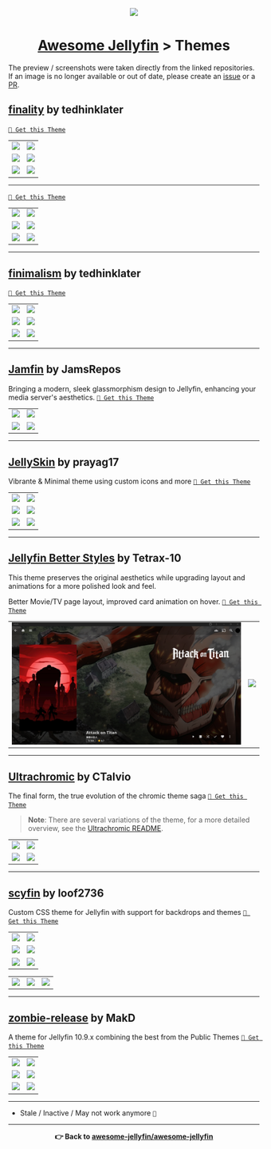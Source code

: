 <p align="center">
  <img src="assets/banner.png" />
  <h1 align="center"><a href="https://github.com/awesome-jellyfin/awesome-jellyfin">Awesome Jellyfin</a> > Themes</h1>
</p>

The preview / screenshots were taken directly from the linked repositories.
If an image is no longer available or out of date, please create an [issue](https://github.com/awesome-jellyfin/awesome-jellyfin/issues) or a [PR](https://github.com/awesome-jellyfin/awesome-jellyfin/edit/main/THEMES.md).

## [finality](https://github.com/tedhinklater/finality) by tedhinklater

[` 🔵 Get this Theme `](https://github.com/lscambo13/ElegantFin)

<table>
  <tr>
    <td>
      <img src="https://raw.githubusercontent.com/lscambo13/ElegantFin/refs/heads/main/Previews/1.%20Homepage.png" />
    </td>
    <td>
      <img src="https://raw.githubusercontent.com/lscambo13/ElegantFin/refs/heads/main/Previews/2.%20Movies%20Library.png" />
    </td>
  </tr>
  <tr>
    <td>
      <img src="https://raw.githubusercontent.com/lscambo13/ElegantFin/refs/heads/main/Previews/3.%20Sidebar.png" />
    </td>
    <td>
      <img src="https://raw.githubusercontent.com/lscambo13/ElegantFin/refs/heads/main/Previews/4.%20Movie%20Page.png" />
    </td>
  </tr>
  <tr>
    <td>
      <img src="https://raw.githubusercontent.com/lscambo13/ElegantFin/refs/heads/main/Previews/5.%20Extra%20Dialog.png" />
    </td>
    <td>
      <img src="https://raw.githubusercontent.com/lscambo13/ElegantFin/refs/heads/main/Previews/6.%20Settings%20Page.png" />
    </td>
  </tr>
</table>

---

[` 🔵 Get this Theme `](https://github.com/tedhinklater/finality)

<table>
  <tr>
    <td>
      <img src="https://github.com/user-attachments/assets/534d8fcb-0bc9-4b9a-b8a4-e00e139a837a" />
    </td>
    <td>
      <img src="https://github.com/user-attachments/assets/cbf6b18e-670e-4f2b-bf79-341a09122aa8" />
    </td>
  </tr>
  <tr>
    <td>
      <img src="https://github.com/user-attachments/assets/6bba7531-bef6-4698-9e0c-6843eaa6a292" />
    </td>
    <td>
      <img src="https://github.com/user-attachments/assets/8ca90174-a903-4352-ab8c-913ce7db20dd" />
    </td>
  </tr>
  <tr>
    <td>
      <img src="https://github.com/user-attachments/assets/984a75d5-1706-48da-9f75-b3cf6ccd45b7" />
    </td>
    <td>
      <img src="https://github.com/user-attachments/assets/cfb8a0df-1864-4388-b009-d31dbfc3b29c" />
    </td>
  </tr>
</table>

---

## [finimalism](https://github.com/tedhinklater/finimalism) by tedhinklater

[` 🔵 Get this Theme `](https://github.com/tedhinklater/finimalism)

<table>
  <tr>
    <td>
      <img src="https://i.imgur.com/hRUk1VN.png" />
    </td>
    <td>
      <img src="https://i.imgur.com/MYBUHEH.png" />
    </td>
  </tr>
  <tr>
    <td>
      <img src="https://i.imgur.com/ts13B1n.png" />
    </td>
    <td>
      <img src="https://i.imgur.com/xPTC9s0.png" />
    </td>
  </tr>
  <tr>
    <td>
      <img src="https://i.imgur.com/261AqYj.png" />
    </td>
    <td>
      <img src="https://i.imgur.com/IXTxQEO.png" />
    </td>
  </tr>
</table>

---

## [Jamfin](https://github.com/JamsRepos/Jamfin) by JamsRepos

Bringing a modern, sleek glassmorphism design to Jellyfin, enhancing your media server's aesthetics. [` 🔵 Get this Theme `](https://github.com/JamsRepos/Jamfin)

<table>
  <tr>
    <td>
      <img src="https://github.com/JamsRepos/Jamfin/raw/main/assets/screenshots/home.jpg" />
    </td>
    <td>
      <img src="https://github.com/JamsRepos/Jamfin/raw/main/assets/screenshots/details.jpg" />
    </td>
  </tr>
  <tr>
    <td>
      <img src="https://github.com/JamsRepos/Jamfin/raw/main/assets/screenshots/library.jpg" />
    </td>
    <td>
      <img src="https://github.com/JamsRepos/Jamfin/raw/main/assets/screenshots/admin.jpg" />
    </td>
  </tr>
</table>

---

## [JellySkin](https://github.com/prayag17/JellySkin) by prayag17

Vibrante & Minimal theme using custom icons and more [` 🔵 Get this Theme `](https://github.com/prayag17/JellySkin)

<table>
  <tr>
    <td>
      <img src="https://user-images.githubusercontent.com/55829513/200134094-9bafba9d-4cfa-48c3-bbf4-e01bc21ecdd1.png" />
    </td>
    <td>
      <img src="https://user-images.githubusercontent.com/55829513/200134098-6463a6e7-95bb-4af6-a451-b6ac5ef7abad.png" />
    </td>
  </tr>
  <tr>
    <td>
      <img src="https://user-images.githubusercontent.com/55829513/200133209-413d6e6c-3569-4aaf-9db7-f576c141f519.png" />
    </td>
    <td>
      <img src="https://user-images.githubusercontent.com/55829513/200133240-075f604d-ae7f-48cb-9a42-445d8f3ef427.png" />
    </td>
  </tr>
  <tr>
    <td>
      <img src="https://user-images.githubusercontent.com/55829513/200133258-4eabfc3d-475f-4b42-a496-bc2de60c11a5.png" />
    </td>
    <td>
      <img src="https://user-images.githubusercontent.com/55829513/200133302-5d7e7ac1-201b-4cb4-a839-ee53c5c6a6f2.png" />
    </td>
  </tr>
</table>

---

## [Jellyfin Better Styles](https://github.com/Tetrax-10/jellyfin-better-styles) by Tetrax-10

This theme preserves the original aesthetics while upgrading layout and animations for a more polished look and feel.

Better Movie/TV page layout, improved card animation on hover. [` 🔵 Get this Theme `](https://github.com/Tetrax-10/jellyfin-better-styles)

<table>
  <tr>
    <td>
      <img src="https://raw.githubusercontent.com/Tetrax-10/jellyfin-better-styles/main/assets/movie-tv-page.png" />
    </td>
    <td>
      <img src="https://raw.githubusercontent.com/Tetrax-10/jellyfin-better-styles/main/assets/cards.gif" />
    </td>
  </tr>
</table>

---

## [Ultrachromic](https://github.com/CTalvio/Ultrachromic) by CTalvio

The final form, the true evolution of the chromic theme saga [` 🔵 Get this Theme `](https://github.com/CTalvio/Ultrachromic)

> **Note**: There are several variations of the theme, for a more detailed overview, see the [Ultrachromic README](https://github.com/CTalvio/Ultrachromic#readme).

<table>
  <tr>
    <td>
      <img src="https://user-images.githubusercontent.com/4365015/127774204-03957527-7178-4ea2-8674-d83fe6a97d1c.png" />
    </td>
    <td>
      <img src="https://user-images.githubusercontent.com/4365015/127768733-c86aee2c-3bff-4b78-be54-003823d60276.png" />
    </td>
  </tr>
  <tr>
    <td>
      <img src="https://user-images.githubusercontent.com/4365015/127768970-e827c7e4-f4ce-4229-a68a-b2e87a723ef0.png" />
    </td>
    <td>
      <img src="https://user-images.githubusercontent.com/4365015/127778994-ddee8235-6bb2-42ae-a8b1-f9023dc69398.png" />
    </td>
  </tr>
</table>

---

## [scyfin](https://github.com/loof2736/scyfin) by loof2736

Custom CSS theme for Jellyfin with support for backdrops and themes [` 🔵 Get this Theme `](https://github.com/loof2736/scyfin)

<table>
  <tr>
    <td>
      <img src="https://github.com/loof2736/scyfin/raw/main/images/homepage.png" />
    </td>
    <td>
      <img src="https://github.com/loof2736/scyfin/raw/main/images/homepage-backdrops.png" />
    </td>
  </tr>
  <tr>
    <td>
      <img src="https://github.com/loof2736/scyfin/raw/main/images/details.png" />
    </td>
    <td>
      <img src="https://github.com/loof2736/scyfin/raw/main/images/details-backdrops.png" />
    </td>
  </tr>
  <tr>
    <td>
      <img src="https://github.com/loof2736/scyfin/raw/main/images/dashboard.png" />
    </td>
    <td>
      <img src="https://github.com/loof2736/scyfin/raw/main/images/login.png" />
    </td>
  </tr>
</table>
<table align="center">
  <tr>
    <td>
      <img src="https://github.com/loof2736/scyfin/raw/main/images/seafoam.png" />
    </td>
    <td>
      <img src="https://github.com/loof2736/scyfin/raw/main/images/coral.png" />
    </td>
    <td>
      <img src="https://github.com/loof2736/scyfin/raw/main/images/snow.png" />
    </td>
  </tr>
</table>

---

## [zombie-release](https://github.com/MakD/zombie-release) by MakD

A theme for Jellyfin 10.9.x combining the best from the Public Themes [` 🔵 Get this Theme `](https://github.com/MakD/zombie-release)

<table>
  <tr>
    <td>
      <img src="https://github.com/MakD/zombie-release/blob/main/img/desktop/login.png" />
    </td>
    <td>
      <img src="https://github.com/MakD/zombie-release/blob/main/img/desktop/homepage.png?raw=true" />
    </td>
  </tr>
  <tr>
    <td>
      <img src="https://github.com/MakD/zombie-release/blob/main/img/desktop/detail.png?raw=true" />
    </td>
    <td>
      <img src="https://github.com/MakD/zombie-release/blob/main/img/desktop/sidebar.png?raw=true" />
    </td>
  </tr>
  <tr>
    <td>
      <img src="https://github.com/MakD/zombie-release/blob/main/img/desktop/tv-series.png?raw=true" />
    </td>
    <td>
      <img src="https://github.com/MakD/zombie-release/blob/main/img/desktop/seasonpage.png?raw=true" />
    </td>
  </tr>
</table>

---

<!--lint ignore unordered-list-marker-style-->
* Stale / Inactive / May not work anymore ` 📅 `

---

<p align="center">
  <strong>
    👉 Back to <a href="https://github.com/awesome-jellyfin/awesome-jellyfin">awesome-jellyfin/awesome-jellyfin</a>
  </strong>
</p>
